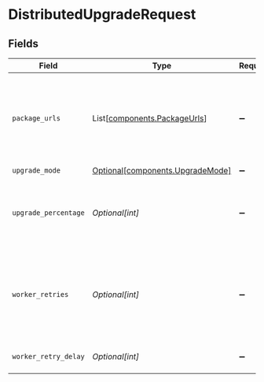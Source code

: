 # DistributedUpgradeRequest


## Fields

| Field                                                                                       | Type                                                                                        | Required                                                                                    | Description                                                                                 |
| ------------------------------------------------------------------------------------------- | ------------------------------------------------------------------------------------------- | ------------------------------------------------------------------------------------------- | ------------------------------------------------------------------------------------------- |
| `package_urls`                                                                              | List[[components.PackageUrls](../../models/shared/packageurls.md)]                          | :heavy_minus_sign:                                                                          | Provide your own URLs or local paths for platform-specific Cribl packages.                  |
| `upgrade_mode`                                                                              | [Optional[components.UpgradeMode]](../../models/shared/upgrademode.md)                      | :heavy_minus_sign:                                                                          | N/A                                                                                         |
| `upgrade_percentage`                                                                        | *Optional[int]*                                                                             | :heavy_minus_sign:                                                                          | Percentage of the total worker nodes on the group to run the upgrade on                     |
| `worker_retries`                                                                            | *Optional[int]*                                                                             | :heavy_minus_sign:                                                                          | Number of times to retry conncecting to a worker node before marking the upgrade as failed. |
| `worker_retry_delay`                                                                        | *Optional[int]*                                                                             | :heavy_minus_sign:                                                                          | Delay between retries                                                                       |